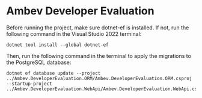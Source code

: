 # Ambev Developer Evaluation

Before running the project, make sure dotnet-ef is installed. If not, run the following command in the Visual Studio 2022 terminal:

```
dotnet tool install --global dotnet-ef
```

Then, run the following command in the terminal to apply the migrations to the PostgreSQL database:

```
dotnet ef database update --project ../Ambev.DeveloperEvaluation.ORM/Ambev.DeveloperEvaluation.ORM.csproj --startup-project ../Ambev.DeveloperEvaluation.WebApi/Ambev.DeveloperEvaluation.WebApi.csproj
```
